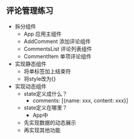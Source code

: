 ## 评论管理练习
* 拆分组件
  * App 应用主组件
  * AddComment 添加评论组件
  * CommentsList 评论列表组件
  * CommentItem 单项评论组件
* 实现静态组件
  * 将单标签加上结束符
  * 将style改为{}  
* 实现动态组件
  * state定义成什么？
    * comments: [{name: xxx, content: xxx}]
  * state定义在哪里？
    * App中
  * 先实现数据的动态展示
  * 再实现其他功能
  